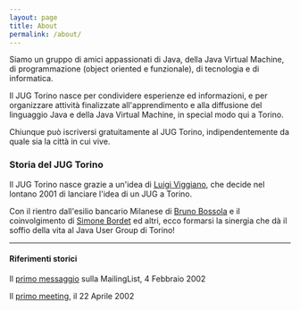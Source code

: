 ```yaml
---
layout: page
title: About
permalink: /about/
---
```


Siamo un gruppo di amici appassionati di Java, della Java Virtual Machine, di
programmazione (object oriented e funzionale), di tecnologia e di informatica.

Il JUG Torino nasce per condividere esperienze ed informazioni, e per
organizzare attività finalizzate all'apprendimento e alla diffusione del
linguaggio Java e della Java Virtual Machine, in special modo qui a Torino.

Chiunque può iscriversi gratuitamente al JUG Torino, indipendentemente da quale
sia la città in cui vive.

### Storia del JUG Torino

Il JUG Torino nasce grazie a un'idea di [Luigi Viggiano](/people/luigiviggiano/),
che decide nel lontano 2001 di lanciare l'idea di un JUG a Torino.

Con il rientro dall'esilio bancario Milanese di [Bruno Bossola](/people/brunobossola/)
e il coinvolgimento di [Simone Bordet](/people/simonebordet/) ed altri, ecco formarsi
la sinergia che dà il soffio della vita  al Java User Group di Torino!

----

#### Riferimenti storici

Il [primo messaggio](http://groups.yahoo.com/group/it-torino-java-jug/message/1)
sulla MailingList, 4 Febbraio 2002

Il [primo meeting](http://tech.groups.yahoo.com/group/it-torino-java-jug/message/86),
il 22 Aprile 2002
